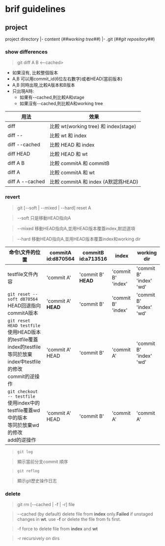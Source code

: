 # brif guidelines
## project 
project directory
  |- content (_##working tree##_)
  |- .git (_##git repository##_)

### show differences
> git diff A B <file> <--cached>
- 如果沒有<file>, 比較整個版本
- A,B 可以用commit_id(6位左右數字)或者HEAD(當前版本) 
- A,B 同時出現,比較A版本和B版本
- 只出現A時:
  - 如果有--cached,則比較A和stage
  - 如果沒有--cached,則比較A和working tree

用法 | 效果
--- | ---
diff 		| 比較 wt(working tree) 和 index(stage)
diff -- 	| 比較 wt 和 index
diff --cached 	| 比較 HEAD 和 index
diff HEAD	| 比較 HEAD 和 wt
diff A B 	| 比較 commitA 和 commitB
diff A 		| 比較 commitA 和 wt
diff A --cached	| 比較 commitA 和 index (A默認爲HEAD)

### revert
> git [--soft | --mixed | --hard] reset A <file>

> --soft 只是移動HEAD指向A

> --mixed 移動HEAD指向A,並用HEAD版本覆蓋index,默認選項

> --hard 移動HEAD指向A,並用HEAD版本覆蓋index和working dir

命令\文件的位置 | commitA<br/>id:d870564 | commitB<br/>id:a713516 | index | working dir
---|---|---|---|---
testfile文件內容 | 'commit A' | 'commit B'<br/>**HEAD** | 'commit B'<br/>'index' | 'commit B'<br/>'index'<br/>'wd'
```git reset --soft d870564```<br/>HEAD回退指向commitA版本 | 'commit A'<br/>**HEAD** | 'commit B' | 'commit B'<br/>'index' | 'commit B'<br/>'index'<br/>'wd'
```git reset HEAD testfile```<br/>使用HEAD版本的testfile覆蓋index的testfile<br/>等同於放棄index中testfile的修改<br/>commit的逆操作 | 'commit A'<br/>HEAD | 'commit B' | 'commit A' | 'commit B'<br/>'index'<br/>'wd'
```git checkout -- testfile```<br/>使用index中的testfile覆蓋wd中的版本<br/>等同於放棄wd的修改<br/>add的逆操作|'commit A'<br/>HEAD | 'commit B' | 'commit A' | 'commit A'

> ```git log```

> 顯示當前分支commit 順序

> ```git reflog```

> 顯示git歷史操作日志

### delete
> git rm [--cached | -f | -r] file

> --cached (by default) delete file from **index** only.**Failed** if unstaged changes in **wt**. use **-f** or delete the file from fs first.

> -f force to delete file from **index** and **wt**

> -r recursively on dirs
